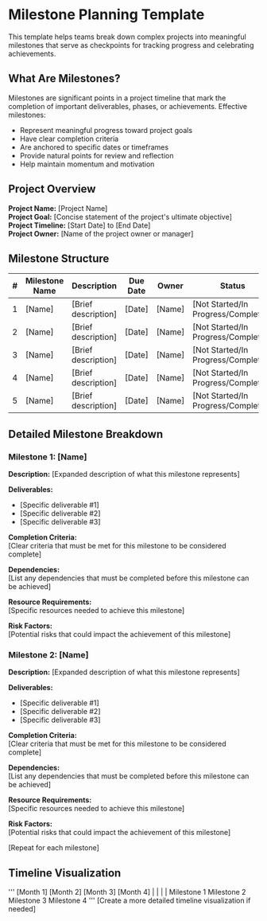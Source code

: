 # Milestone Planning Template

This template helps teams break down complex projects into meaningful milestones that serve as checkpoints for tracking progress and celebrating achievements.

## What Are Milestones?

Milestones are significant points in a project timeline that mark the completion of important deliverables, phases, or achievements. Effective milestones:

- Represent meaningful progress toward project goals
- Have clear completion criteria
- Are anchored to specific dates or timeframes
- Provide natural points for review and reflection
- Help maintain momentum and motivation

## Project Overview

**Project Name:** [Project Name]  
**Project Goal:** [Concise statement of the project's ultimate objective]  
**Project Timeline:** [Start Date] to [End Date]  
**Project Owner:** [Name of the project owner or manager]

## Milestone Structure

| # | Milestone Name | Description | Due Date | Owner | Status |
|---|---------------|------------|----------|-------|--------|
| 1 | [Name] | [Brief description] | [Date] | [Name] | [Not Started/In Progress/Completed] |
| 2 | [Name] | [Brief description] | [Date] | [Name] | [Not Started/In Progress/Completed] |
| 3 | [Name] | [Brief description] | [Date] | [Name] | [Not Started/In Progress/Completed] |
| 4 | [Name] | [Brief description] | [Date] | [Name] | [Not Started/In Progress/Completed] |
| 5 | [Name] | [Brief description] | [Date] | [Name] | [Not Started/In Progress/Completed] |

## Detailed Milestone Breakdown

### Milestone 1: [Name]

**Description:** [Expanded description of what this milestone represents]

**Deliverables:**
- [Specific deliverable #1]
- [Specific deliverable #2]
- [Specific deliverable #3]

**Completion Criteria:**  
[Clear criteria that must be met for this milestone to be considered complete]

**Dependencies:**  
[List any dependencies that must be completed before this milestone can be achieved]

**Resource Requirements:**  
[Specific resources needed to achieve this milestone]

**Risk Factors:**  
[Potential risks that could impact the achievement of this milestone]

### Milestone 2: [Name]

**Description:** [Expanded description of what this milestone represents]

**Deliverables:**
- [Specific deliverable #1]
- [Specific deliverable #2]
- [Specific deliverable #3]

**Completion Criteria:**  
[Clear criteria that must be met for this milestone to be considered complete]

**Dependencies:**  
[List any dependencies that must be completed before this milestone can be achieved]

**Resource Requirements:**  
[Specific resources needed to achieve this milestone]

**Risk Factors:**  
[Potential risks that could impact the achievement of this milestone]

[Repeat for each milestone]

## Timeline Visualization
'''
[Month 1]        [Month 2]        [Month 3]        [Month 4]
|                |                |                |
Milestone 1      Milestone 2      Milestone 3      Milestone 4
'''
[Create a more detailed timeline visualization if needed]
